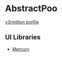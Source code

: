 # AbstractPoo
[v3rmillion profile](https://v3rmillion.net/member.php?action=profile&uid=1055020)

## UI Libraries
- [Mercury](../categories/others/README.md#mercuryhttpsv3rmillionnetshowthreadphptid1154995)